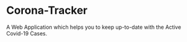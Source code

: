 # Corona-Tracker
A Web Application which helps you to keep up-to-date with the Active Covid-19 Cases.
